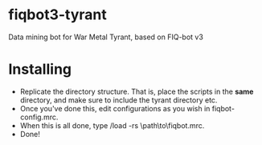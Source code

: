 fiqbot3-tyrant
==============

Data mining bot for War Metal Tyrant, based on FIQ-bot v3

Installing
==========

* Replicate the directory structure. That is, place the scripts in the **same** directory, and make sure to include the tyrant directory etc.
* Once you've done this, edit configurations as you wish in fiqbot-config.mrc.
* When this is all done, type /load -rs \path\to\fiqbot.mrc.
* Done!
